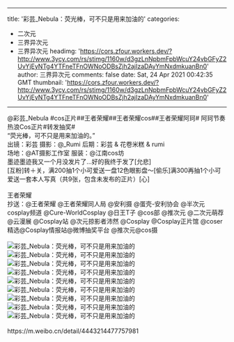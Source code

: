 
---
title: '彩芸_Nebula：荧光棒，可不只是用来加油的'
categories: 
 - 二次元
 - 三界异次元
 - 三界异次元
headimg: 'https://cors.zfour.workers.dev/?http://www.3ycy.com/rs/stimg/1160w/d3gzLnNpbmFpbWcuY24vbGFyZ2UvYjEyNTg4YTFneTFnOWNoODBsZjh2ajIzaDAyYmNxdmkuanBn0'
author: 三界异次元
comments: false
date: Sat, 24 Apr 2021 00:42:35 GMT
thumbnail: 'https://cors.zfour.workers.dev/?http://www.3ycy.com/rs/stimg/1160w/d3gzLnNpbmFpbWcuY24vbGFyZ2UvYjEyNTg4YTFneTFnOWNoODBsZjh2ajIzaDAyYmNxdmkuanBn0'
---

<div>   
@彩芸_Nebula #cos正片##王者荣耀##王者荣耀cos##王者荣耀阿珂# 阿珂节奏热浪Cos正片#转发抽奖#<br>
“荧光棒，可不只是用来加油的。”<br>
出镜：彩芸 摄影：@_Rumi 后期：彩芸 & 花卷米糕 & rumi<br>
场地：@AT摄影工作室 服装：@江南cos坊<br>
墨迹墨迹我又一个月没发片了…好的我终于发了[允悲]<br>
[互粉]转＋关，满200抽1个小可爱送一盘12色眼影盘～[偷乐]满300再抽1个小可爱送一套本人写真（共9张，包含未发布的正片）[心]<br>
<br>
王者荣耀<br>
抄送：@王者荣耀 @王者荣耀同人局 @安利摄 @蛋壳-安利协会 @半次元cosplay频道 @Cure-WorldCosplay @日王T子 @cos部 @推次元 @二次元萌荐 @云漫展 @Cosplay站 @次元掠影者沛然 @Cosplay @Cosplay正片馆 @coser精选@Cosplay情报站@微博抽奖平台 @推次元@cos摄<br>
<br>
<img src="https://cors.zfour.workers.dev/?http://www.3ycy.com/rs/stimg/1160w/d3gzLnNpbmFpbWcuY24vbGFyZ2UvYjEyNTg4YTFneTFnOWNoODBsZjh2ajIzaDAyYmNxdmkuanBn0" alt="彩芸_Nebula：荧光棒，可不只是用来加油的" title="彩芸_Nebula：荧光棒，可不只是用来加油的" referrerpolicy="no-referrer"><br>
<img src="https://cors.zfour.workers.dev/?http://www.3ycy.com/rs/stimg/1160w/d3gyLnNpbmFpbWcuY24vbGFyZ2UvYjEyNTg4YTFneTFnOWNoOGZjMWpjajI0ZWcyeG1xdmIuanBn0" alt="彩芸_Nebula：荧光棒，可不只是用来加油的" title="彩芸_Nebula：荧光棒，可不只是用来加油的" referrerpolicy="no-referrer"><br>
<img src="https://cors.zfour.workers.dev/?http://www.3ycy.com/rs/stimg/1160w/d3gxLnNpbmFpbWcuY24vbGFyZ2UvYjEyNTg4YTFneTFnOWNoODZzYm5rajIzMzQ0bW9xdjguanBn0" alt="彩芸_Nebula：荧光棒，可不只是用来加油的" title="彩芸_Nebula：荧光棒，可不只是用来加油的" referrerpolicy="no-referrer"><br>
<img src="https://cors.zfour.workers.dev/?http://www.3ycy.com/rs/stimg/1160w/d3gzLnNpbmFpbWcuY24vbGFyZ2UvYjEyNTg4YTFneTFnOWNoOGJlZ3B1ajI0aWozMzRiMmUuanBn0" alt="彩芸_Nebula：荧光棒，可不只是用来加油的" title="彩芸_Nebula：荧光棒，可不只是用来加油的" referrerpolicy="no-referrer"><br>
<img src="https://cors.zfour.workers.dev/?http://www.3ycy.com/rs/stimg/1160w/d3gxLnNpbmFpbWcuY24vbGFyZ2UvYjEyNTg4YTFneTFnOWNoODkwbDBuajI0bW8zMzR4NnguanBn0" alt="彩芸_Nebula：荧光棒，可不只是用来加油的" title="彩芸_Nebula：荧光棒，可不只是用来加油的" referrerpolicy="no-referrer"><br>
<img src="https://cors.zfour.workers.dev/?http://www.3ycy.com/rs/stimg/1160w/d3gxLnNpbmFpbWcuY24vbGFyZ2UvYjEyNTg4YTFneTFnOWNoOGo2cm40ajIydHc0NjQ0cXUuanBn0" alt="彩芸_Nebula：荧光棒，可不只是用来加油的" title="彩芸_Nebula：荧光棒，可不只是用来加油的" referrerpolicy="no-referrer"><br>
<img src="https://cors.zfour.workers.dev/?http://www.3ycy.com/rs/stimg/1160w/d3gzLnNpbmFpbWcuY24vbGFyZ2UvYjEyNTg4YTFneTFnOWNoOGhhcTI3ajI0bW8zMTR4NnMuanBn0" id="contentImage7" alt="彩芸_Nebula：荧光棒，可不只是用来加油的" title="彩芸_Nebula：荧光棒，可不只是用来加油的" referrerpolicy="no-referrer"><br>
<img src="https://cors.zfour.workers.dev/?http://www.3ycy.com/rs/stimg/1160w/d3gxLnNpbmFpbWcuY24vbGFyZ2UvYjEyNTg4YTFneTFnOWNoOGQ1M3k4ajIydmUzdm8xbDEuanBn0" id="contentImage8" alt="彩芸_Nebula：荧光棒，可不只是用来加油的" title="彩芸_Nebula：荧光棒，可不只是用来加油的" referrerpolicy="no-referrer"><br>
<img src="https://cors.zfour.workers.dev/?http://www.3ycy.com/rs/stimg/1160w/d3g0LnNpbmFpbWcuY24vbGFyZ2UvYjEyNTg4YTFneTFnOWNoODRvZ25yajIycnUzZmtoZTUuanBn0" id="contentImage9" alt="彩芸_Nebula：荧光棒，可不只是用来加油的" title="彩芸_Nebula：荧光棒，可不只是用来加油的" referrerpolicy="no-referrer"><br>
<br>
https://m.weibo.cn/detail/4443214477757981<br>

    
</div>
            